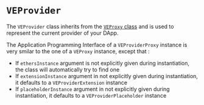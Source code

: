# `VEProvider`

The `VEProvider` class inherits from the [`VEProxy` class](/guide/ethers-proxies/advanced/apis-in-depth/proxies/ve-proxy) and is used to represent the current provider of your DApp.

The Application Programming Interface of a `VEProviderProxy` instance is very smilar to the one of a `VEProxy` instance, except that :
- If `ethersInstance` argument is not explicitly given during instantiation, the class will automatically try to find one
- If `extensionInstance` argument in not explicitly given during instantiation, it defaults to a `VEProviderExtension` instance
- If `placeholderInstance` argument in not explicitly given during instantiation, it defaults to a `VEProviderPlaceholder` instance
